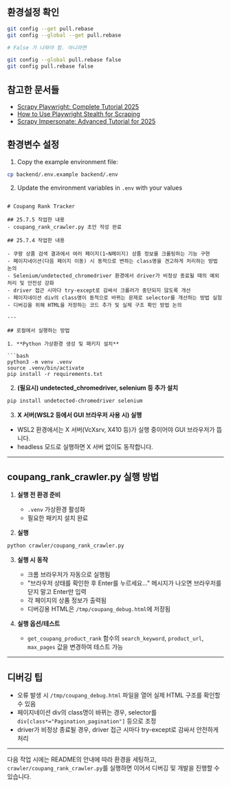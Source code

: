 ## 환경설정 확인

```bash
git config --get pull.rebase
git config --global --get pull.rebase

# False 가 나와야 함. 아니라면

git config --global pull.rebase false
git config pull.rebase false
```

## 참고한 문서들
* [Scrapy Playwright: Complete Tutorial 2025](https://www.zenrows.com/blog/scrapy-playwright#set-up-a-scrapy-project)
* [How to Use Playwright Stealth for Scraping](https://www.zenrows.com/blog/playwright-stealth#what-is)
* [Scrapy Impersonate: Advanced Tutorial for 2025](https://www.zenrows.com/blog/scrapy-impersonate#why-scrapy-impersonate)

## 환경변수 설정

1. Copy the example environment file:
```bash
cp backend/.env.example backend/.env
```

2. Update the environment variables in `.env` with your values
```

# Coupang Rank Tracker

## 25.7.5 작업한 내용
- coupang_rank_crawler.py 초안 작성 완료

## 25.7.4 작업한 내용

- 쿠팡 상품 검색 결과에서 여러 페이지(1~N페이지) 상품 정보를 크롤링하는 기능 구현
- 페이지네이션(다음 페이지 이동) 시 동적으로 변하는 class명을 견고하게 처리하는 방법 논의
- Selenium/undetected_chromedriver 환경에서 driver가 비정상 종료될 때의 예외 처리 및 안전성 강화
- driver 접근 시마다 try-except로 감싸서 크롤러가 중단되지 않도록 개선
- 페이지네이션 div의 class명이 동적으로 바뀌는 문제로 selector를 개선하는 방법 실험
- 디버깅을 위해 HTML을 저장하는 코드 추가 및 실제 구조 확인 방법 논의

---

## 로컬에서 실행하는 방법

1. **Python 가상환경 생성 및 패키지 설치**

```bash
python3 -m venv .venv
source .venv/bin/activate
pip install -r requirements.txt
```

2. **(필요시) undetected_chromedriver, selenium 등 추가 설치**

```bash
pip install undetected-chromedriver selenium
```

3. **X 서버(WSL2 등에서 GUI 브라우저 사용 시) 실행**
- WSL2 환경에서는 X 서버(VcXsrv, X410 등)가 실행 중이어야 GUI 브라우저가 뜹니다.
- headless 모드로 실행하면 X 서버 없이도 동작합니다.

---

## coupang_rank_crawler.py 실행 방법

1. **실행 전 환경 준비**
   - `.venv` 가상환경 활성화
   - 필요한 패키지 설치 완료

2. **실행**

```bash
python crawler/coupang_rank_crawler.py
```

3. **실행 시 동작**
   - 크롬 브라우저가 자동으로 실행됨
   - "브라우저 상태를 확인한 후 Enter를 누르세요..." 메시지가 나오면 브라우저를 닫지 말고 Enter만 입력
   - 각 페이지의 상품 정보가 출력됨
   - 디버깅용 HTML은 `/tmp/coupang_debug.html`에 저장됨

4. **실행 옵션/테스트**
   - `get_coupang_product_rank` 함수의 `search_keyword`, `product_url`, `max_pages` 값을 변경하여 테스트 가능

---

## 디버깅 팁
- 오류 발생 시 `/tmp/coupang_debug.html` 파일을 열어 실제 HTML 구조를 확인할 수 있음
- 페이지네이션 div의 class명이 바뀌는 경우, selector를 `div[class*="Pagination_pagination"]` 등으로 조정
- driver가 비정상 종료될 경우, driver 접근 시마다 try-except로 감싸서 안전하게 처리

---

다음 작업 시에는 README의 안내에 따라 환경을 세팅하고, `crawler/coupang_rank_crawler.py`를 실행하면 이어서 디버깅 및 개발을 진행할 수 있습니다.
